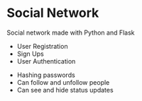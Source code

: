 # Social Network
 Social network made with Python and Flask

<ul>
 <li> User Registration </li>
 <li> Sign Ups </li>
 <li> User Authentication </li>
</ul>
<ul>
 <li>Hashing passwords </li>
 <li>Can follow and unfollow people</li>
 <li>Can see and hide status updates</li>
</ul>
